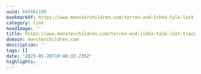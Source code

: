 ```yaml
---
uuid: 645601196
bookmarkOf: https://www.monsterchildren.com/torren-and-ishka-talk-lost-track-atlantic/
category: link
headImage: ''
title: https://www.monsterchildren.com/torren-and-ishka-talk-lost-track-atlantic/
domain: monsterchildren.com
description: ''
tags: []
date: '2023-01-26T19:46:33.735Z'
highlights:
---
```




